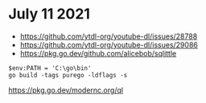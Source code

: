 # July 11 2021

- https://github.com/ytdl-org/youtube-dl/issues/28788
- https://github.com/ytdl-org/youtube-dl/issues/29086
- https://pkg.go.dev/github.com/alicebob/sqlittle

~~~
$env:PATH = 'C:\go\bin'
go build -tags purego -ldflags -s
~~~

https://pkg.go.dev/modernc.org/ql
